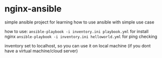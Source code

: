﻿# nginx-ansible
simple ansible project for learning how to use ansible with simple use case

how to use:
`ansible-playbook -i inventory.ini playbook.yml` for install nginx
`ansible-playbook -i inventory.ini helloworld.yml` for ping checking

inventory set to localhost, so you can use it on local machine (if you dont have a virtual machine/cloud server)
